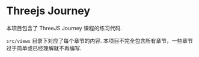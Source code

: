 # Threejs Journey

本项目包含了 ThreeJS Journey 课程的练习代码.

`src/views` 目录下对应了每个章节的内容. 本项目不完全包含所有章节，一些章节过于简单或已经理解就不再编写.
